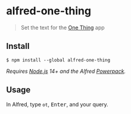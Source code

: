 # alfred-one-thing

> Set the text for the [One Thing](https://sindresorhus.com/one-thing) app


## Install

```
$ npm install --global alfred-one-thing
```

*Requires [Node.js](https://nodejs.org) 14+ and the Alfred [Powerpack](https://www.alfredapp.com/powerpack/).*


## Usage

In Alfred, type `ot`, <kbd>Enter</kbd>, and your query.


